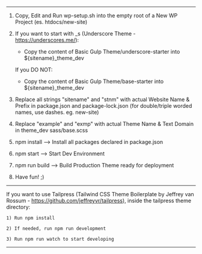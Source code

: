 ------------------------------

1) Copy, Edit and Run wp-setup.sh into the empty root of a New WP Project (es. htdocs/new-site)

2) If you want to start with _s (Underscore Theme - https://underscores.me/):
    - Copy the content of Basic Gulp Theme/underscore-starter into ${sitename}_theme_dev

    If you DO NOT:
    - Copy the content of Basic Gulp Theme/base-starter into ${sitename}_theme_dev

3) Replace all strings "sitename" and "stnm" with actual Website Name & Prefix in package.json and package-lock.json
    (for double/triple worded names, use dashes. eg. new-site)

4) Replace "example" and "exmp" with actual Theme Name & Text Domain in theme_dev sass/base.scss

5) npm install --> Install all packages declared in package.json

6) npm start --> Start Dev Environment

7) npm run build --> Build Production Theme ready for deployment

8) Have fun! ;)

---------------

If you want to use Tailpress (Tailwind CSS Theme Boilerplate by Jeffrey van Rossum - https://github.com/jeffreyvr/tailpress), inside the tailpress theme directory:

	1) Run npm install

    2) If needed, run npm run development

	3) Run npm run watch to start developing

------------------------------
